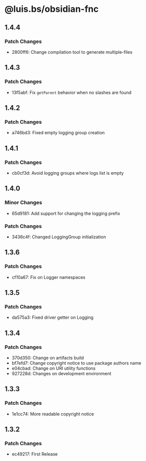 # @luis.bs/obsidian-fnc

## 1.4.4

### Patch Changes

- 2800ff6: Change compilation tool to generate multiple-files

## 1.4.3

### Patch Changes

- 13f5abf: Fix `getParent` behavior when no slashes are found

## 1.4.2

### Patch Changes

- a746bd3: Fixed empty logging group creation

## 1.4.1

### Patch Changes

- cb0cf3d: Avoid logging groups where logs list is empty

## 1.4.0

### Minor Changes

- 65d9181: Add support for changing the logging prefix

### Patch Changes

- 3436c4f: Changed LoggingGroup initialization

## 1.3.6

### Patch Changes

- cf10a67: Fix on Logger namespaces

## 1.3.5

### Patch Changes

- da575a3: Fixed driver getter on Logging

## 1.3.4

### Patch Changes

- 370d350: Change on artifacts build
- bf7efd7: Change copyright notice to use package authors name
- e04cbad: Change on URI utility functions
- 927228d: Changes on development environment

## 1.3.3

### Patch Changes

- 1e1cc74: More readable copyright notice

## 1.3.2

### Patch Changes

- ec49217: First Release
